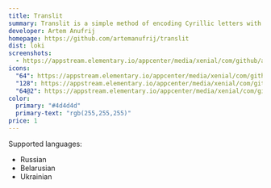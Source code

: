 ```yaml
---
title: Translit
summary: Translit is a simple method of encoding Cyrillic letters with Latin ones
developer: Artem Anufrij
homepage: https://github.com/artemanufrij/translit
dist: loki
screenshots:
  - https://appstream.elementary.io/appcenter/media/xenial/com/github/artemanufrij.translit.desktop/E33101FC9B97076DF3D871559559F981/screenshots/image-1_orig.png
icons:
  "64": https://appstream.elementary.io/appcenter/media/xenial/com/github/artemanufrij.translit.desktop/E33101FC9B97076DF3D871559559F981/icons/64x64/com.github.artemanufrij.translit_com.github.artemanufrij.translit.png
  "128": https://appstream.elementary.io/appcenter/media/xenial/com/github/artemanufrij.translit.desktop/E33101FC9B97076DF3D871559559F981/icons/128x128/com.github.artemanufrij.translit_com.github.artemanufrij.translit.png
  "64@2": https://appstream.elementary.io/appcenter/media/xenial/com/github/artemanufrij.translit.desktop/E33101FC9B97076DF3D871559559F981/icons/64x64@2/com.github.artemanufrij.translit_com.github.artemanufrij.translit.png
color:
  primary: "#4d4d4d"
  primary-text: "rgb(255,255,255)"
price: 1
---
```


<p>Supported languages:</p>
<ul>
  <li>Russian</li>
  <li>Belarusian</li>
  <li>Ukrainian</li>
</ul>